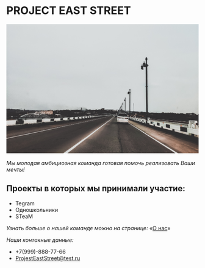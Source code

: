 # **PROJECT EAST STREET**
![Логотип](img/Projesteaststreet.jpg)

_Мы молодая амбициозная команда готовая помочь реализовать Ваши мечты!_

## Проекты в которых мы принимали участие: ##
- Tegram
- Одношкольники
- STeaM

_Узнать больше о нашей команде можно на странице:_ «[О нас](ABOUTUS/ABOUTUS.md)»

_Наши контакные данные:_
- +7(999)-888-77-66
- ProjestEastStreet@test.ru